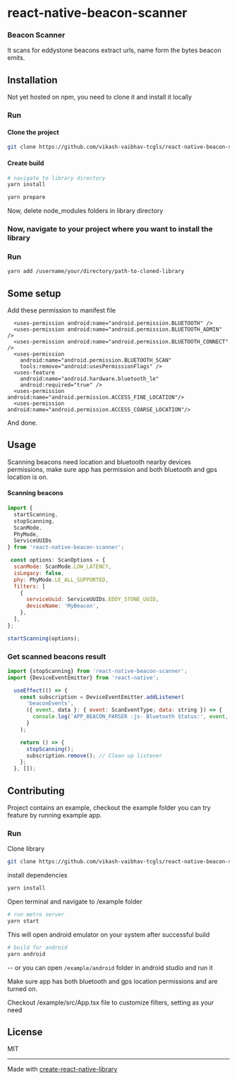 # react-native-beacon-scanner

### Beacon Scanner

It scans for eddystone beacons extract urls, name form the bytes beacon emits.

## Installation

Not yet hosted on npm, you need to clone it and install it locally

### Run

#### Clone the project

```sh
git clone https://github.com/vikash-vaibhav-tcgls/react-native-beacon-scanner.git
```

#### Create build

```sh
# navigate to library directory
yarn install

yarn prepare
```

Now, delete node_modules folders in library directory

### Now, navigate to your project where you want to install the library

### Run

```sh
yarn add /username/your/directory/path-to-cloned-library
```

## Some setup

Add these permission to manifest file

```
  <uses-permission android:name="android.permission.BLUETOOTH" />
  <uses-permission android:name="android.permission.BLUETOOTH_ADMIN" />
  <uses-permission android:name="android.permission.BLUETOOTH_CONNECT" />
  <uses-permission
    android:name="android.permission.BLUETOOTH_SCAN"
    tools:remove="android:usesPermissionFlags" />
  <uses-feature
    android:name="android.hardware.bluetooth_le"
    android:required="true" />
  <uses-permission android:name="android.permission.ACCESS_FINE_LOCATION"/>
  <uses-permission android:name="android.permission.ACCESS_COARSE_LOCATION"/>
```

And done.

## Usage

Scanning beacons need location and bluetooth nearby devices permissions,
make sure app has permission and both bluetooth and gps location is on.

#### Scanning beacons

```javascript
import {
  startScanning,
  stopScanning,
  ScanMode,
  PhyMode,
  ServiceUUIDs
} from 'react-native-beacon-scanner';

 const options: ScanOptions = {
  scanMode: ScanMode.LOW_LATENCY,
  isLegacy: false,
  phy: PhyMode.LE_ALL_SUPPORTED,
  filters: [
    {
      serviceUuid: ServiceUUIDs.EDDY_STONE_UUID,
      deviceName: 'MyBeacon',
    },
  ],
};

startScanning(options);
```

### Get scanned beacons result

```javascript
import {stopScanning} from 'react-native-beacon-scanner';
import {DeviceEventEmitter} from 'react-native';

  useEffect(() => {
    const subscription = DeviceEventEmitter.addListener(
      'beaconEvents',
      ({ event, data }: { event: ScanEventType; data: string }) => {
        console.log('APP_BEACON_PARSER :js- Bluetooth Status:', event, data);
      }
    );

    return () => {
      stopScanning();
      subscription.remove(); // Clean up listener
    };
  }, []);
```

## Contributing

Project contains an example, checkout the example folder you can try feature by running example app.

### Run

Clone library

```sh
git clone https://github.com/vikash-vaibhav-tcgls/react-native-beacon-scanner.git
```

install dependencies

```sh
yarn install
```

Open terminal and navigate to /example folder

```sh
# run metro server
yarn start
```

This will open android emulator on your system after successful build

```sh
# build for android
yarn android
```

-- or you can open `/example/android` folder in android studio and run it

Make sure app has both bluetooth and gps location permissions and are turned on.

Checkout /example/src/App.tsx file to customize filters, setting as your need

## License

MIT

---

Made with [create-react-native-library](https://github.com/callstack/react-native-builder-bob)
